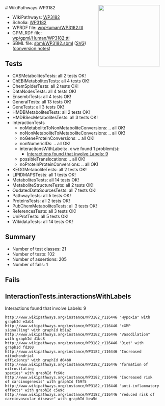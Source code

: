 <img style="float: right; width: 200px" src="../logo.png" />
# WikiPathways WP3182

* WikiPathways: [WP3182](https://identifiers.org/wikipathways:WP3182)
* Scholia: [WP3182](https://scholia.toolforge.org/wikipathways/WP3182)
* WPRDF file: [wp/Human/WP3182.ttl](../wp/Human/WP3182.ttl)
* GPMLRDF file: [wp/gpml/Human/WP3182.ttl](../wp/gpml/Human/WP3182.ttl)
* SBML file: [sbml/WP3182.sbml](../sbml/WP3182.sbml) ([SVG](../sbml/WP3182.svg)) ([conversion notes](../sbml/WP3182.txt))

## Tests
* CASMetabolitesTests: all 2 tests OK!
* ChEBIMetabolitesTests: all 4 tests OK!
* ChemSpiderTests: all 2 tests OK!
* DataNodesTests: all 4 tests OK!
* EnsemblTests: all 4 tests OK!
* GeneralTests: all 13 tests OK!
* GeneTests: all 3 tests OK!
* HMDBMetabolitesTests: all 2 tests OK!
* HMDBSecMetabolitesTests: all 3 tests OK!
* InteractionTests
    * noMetaboliteToNonMetaboliteConversions: .. all OK!
    * noNonMetaboliteToMetaboliteConversions: .. all OK!
    * noGeneProteinConversions: .. all OK!
    * nonNumericIDs: .. all OK!
    * interactionsWithLabels: .x we found 1 problem(s):
        * [Interactions found that involve Labels: 9](#630d2680)
    * possibleTranslocations: .. all OK!
    * noProteinProteinConversions: .. all OK!
* KEGGMetaboliteTests: all 2 tests OK!
* LIPIDMAPSTests: all 1 tests OK!
* MetabolitesTests: all 14 tests OK!
* MetaboliteStructureTests: all 2 tests OK!
* OudatedDataSourcesTests: all 7 tests OK!
* PathwayTests: all 5 tests OK!
* ProteinsTests: all 2 tests OK!
* PubChemMetabolitesTests: all 3 tests OK!
* ReferencesTests: all 3 tests OK!
* UniProtTests: all 5 tests OK!
* WikidataTests: all 14 tests OK!


## Summary

* Number of test classes: 21
* Number of tests: 102
* Number of assertions: 205
* Number of fails: 1

## Fails

<a name="630d2680" />

## InteractionTests.interactionsWithLabels

Interactions found that involve Labels: 9
```
http://www.wikipathways.org/instance/WP3182_r116446 "Hypoxia" with graphId e3ab1
http://www.wikipathways.org/instance/WP3182_r116446 "cGMP
signalling" with graphId b51a2
http://www.wikipathways.org/instance/WP3182_r116446 "Vasodilation" with graphId d1bc8
http://www.wikipathways.org/instance/WP3182_r116446 "Diet" with graphId fd200
http://www.wikipathways.org/instance/WP3182_r116446 "Increased
mitochondrial
efficiency" with graphId d04b0
http://www.wikipathways.org/instance/WP3182_r116446 "formation of
nitrosilating
species" with graphId fc60c
http://www.wikipathways.org/instance/WP3182_r116446 "Increased risk
of carcinogenesis" with graphId f59f5
http://www.wikipathways.org/instance/WP3182_r116446 "anti-inflammatory
effects" with graphId c5e9c
http://www.wikipathways.org/instance/WP3182_r116446 "reduced risk of
carciovascular disease" with graphId bea5d
```

